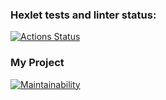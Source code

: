 ### Hexlet tests and linter status:

[![Actions Status](https://github.com/olgarozmetova/frontend-project-44/actions/workflows/hexlet-check.yml/badge.svg)](https://github.com/olgarozmetova/frontend-project-44/actions)

### My Project

[![Maintainability](https://api.codeclimate.com/v1/badges/5feb3a65503249860349/maintainability)](https://codeclimate.com/github/olgarozmetova/frontend-project-44/maintainability)
